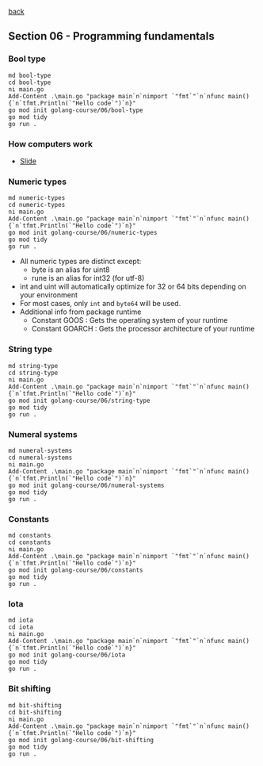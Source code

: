 [back](../LOCAL_NOTES.md)

## Section 06 - Programming fundamentals    
### Bool type
```
md bool-type
cd bool-type
ni main.go
Add-Content .\main.go "package main`n`nimport `"fmt`"`n`nfunc main() {`n`tfmt.Println(`"Hello code`")`n}"
go mod init golang-course/06/bool-type
go mod tidy
go run .
```
### How computers work
 - [Slide](../Section%2002%20-%20Course%20Overview/RESOURCES/003%2Bhow%2Bcomputers%2Bwork.pdf)
### Numeric types
```
md numeric-types
cd numeric-types
ni main.go
Add-Content .\main.go "package main`n`nimport `"fmt`"`n`nfunc main() {`n`tfmt.Println(`"Hello code`")`n}"
go mod init golang-course/06/numeric-types
go mod tidy
go run .
```
- All numeric types are distinct except:
    - byte is an alias for uint8
    - rune is an alias for int32 (for utf-8)
- int and uint will automatically optimize for 32 or 64 bits depending on your environment
- For most cases, only `int` and `byte64` will be used. 
- Additional info from package runtime
  - Constant GOOS : Gets the operating system of your runtime
  - Constant GOARCH : Gets the processor architecture of your runtime
### String type
```
md string-type
cd string-type
ni main.go
Add-Content .\main.go "package main`n`nimport `"fmt`"`n`nfunc main() {`n`tfmt.Println(`"Hello code`")`n}"
go mod init golang-course/06/string-type
go mod tidy
go run .
```
### Numeral systems
```
md numeral-systems
cd numeral-systems
ni main.go
Add-Content .\main.go "package main`n`nimport `"fmt`"`n`nfunc main() {`n`tfmt.Println(`"Hello code`")`n}"
go mod init golang-course/06/numeral-systems
go mod tidy
go run .
```
### Constants
```
md constants
cd constants
ni main.go
Add-Content .\main.go "package main`n`nimport `"fmt`"`n`nfunc main() {`n`tfmt.Println(`"Hello code`")`n}"
go mod init golang-course/06/constants
go mod tidy
go run .
```
### Iota
```
md iota
cd iota
ni main.go
Add-Content .\main.go "package main`n`nimport `"fmt`"`n`nfunc main() {`n`tfmt.Println(`"Hello code`")`n}"
go mod init golang-course/06/iota
go mod tidy
go run .
```
### Bit shifting
```
md bit-shifting
cd bit-shifting
ni main.go
Add-Content .\main.go "package main`n`nimport `"fmt`"`n`nfunc main() {`n`tfmt.Println(`"Hello code`")`n}"
go mod init golang-course/06/bit-shifting
go mod tidy
go run .
```
